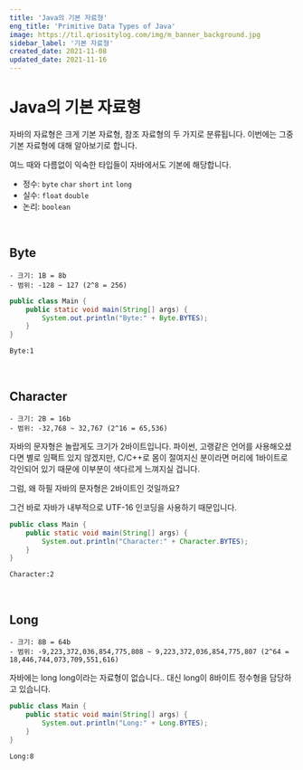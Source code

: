 ```yaml
---
title: 'Java의 기본 자료형'
eng_title: 'Primitive Data Types of Java'
image: https://til.qriositylog.com/img/m_banner_background.jpg
sidebar_label: '기본 자료형'
created_date: 2021-11-08
updated_date: 2021-11-16
---
```


# Java의 기본 자료형

자바의 자료형은 크게 기본 자료형, 참조 자료형의 두 가지로 분류됩니다. 이번에는 그중 기본 자료형에 대해 알아보기로 합니다.

여느 때와 다름없이 익숙한 타입들이 자바에서도 기본에 해당합니다.

- 정수: `byte` `char` `short` `int` `long`
- 실수: `float` `double`
- 논리: `boolean`

<br />

## Byte

```
- 크기: 1B = 8b
- 범위: -128 ~ 127 (2^8 = 256)
```

```java
public class Main {
	public static void main(String[] args) {
        System.out.println("Byte:" + Byte.BYTES);
    }
}
```
```text title=결과
Byte:1

```

<br />

## Character

```
- 크기: 2B = 16b
- 범위: -32,768 ~ 32,767 (2^16 = 65,536)
```

자바의 문자형은 놀랍게도 크기가 2바이트입니다. 파이썬, 고랭같은 언어를 사용해오셨다면 별로 임팩트 있지 않겠지만, C/C++로 몸이 절여지신 분이라면 머리에 1바이트로 각인되어 있기 때문에 이부분이 색다르게 느껴지실 겁니다.

그럼, 왜 하필 자바의 문자형은 2바이트인 것일까요?

그건 바로 자바가 내부적으로 UTF-16 인코딩을 사용하기 때문입니다.

```java
public class Main {
	public static void main(String[] args) {
        System.out.println("Character:" + Character.BYTES);
    }
}
```
```text title=결과
Character:2

```
<br />

## Long

```
- 크기: 8B = 64b
- 범위: -9,223,372,036,854,775,808 ~ 9,223,372,036,854,775,807 (2^64 = 18,446,744,073,709,551,616)
```

자바에는 long long이라는 자료형이 없습니다.. 대신 long이 8바이트 정수형을 담당하고 있습니다.

```java
public class Main {
	public static void main(String[] args) {
        System.out.println("Long:" + Long.BYTES);
    }
}
```
```text title=결과
Long:8

```
